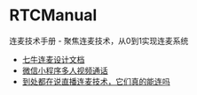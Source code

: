 # RTCManual
连麦技术手册 - 聚焦连麦技术，从0到1实现连麦系统

- [七牛连麦设计文档](https://developer.qiniu.com/pili/manual/1668/even-the-design-documents)
- [微信小程序多人视频通话](https://cloud.tencent.com/document/product/454/12723#RTCROOM)
- [到处都在说直播连麦技术，它们真的能连吗](http://blog.csdn.net/agora_cloud/article/details/52595790)
